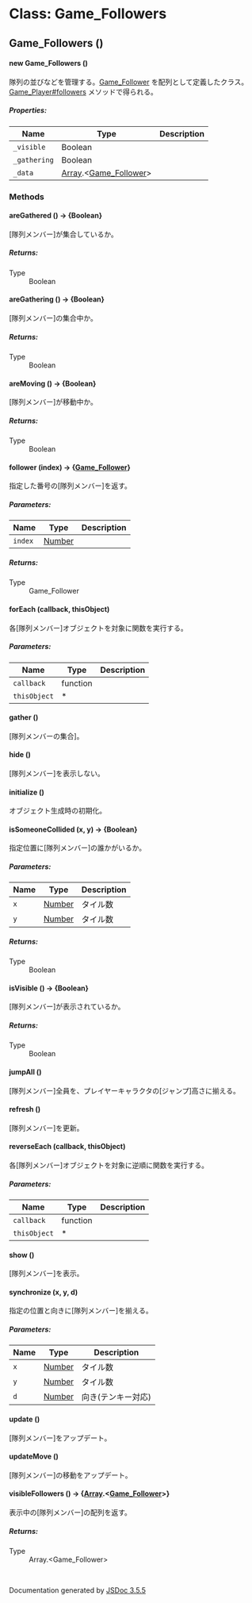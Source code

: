 # Class: Game_Followers

## Game_Followers ()

#### new Game_Followers ()

 隊列の並びなどを管理する。[Game_Follower](Game_Follower.md) を配列として定義したクラス。 [Game_Player#followers](Game_Player.md#followers---game_followers) メソッドで得られる。

##### Properties:

| Name | Type | Description |
| --- | --- | --- |
| `_visible` | Boolean |  |
| `_gathering` | Boolean |  |
| `_data` | [Array](Array.md).<[Game_Follower](Game_Follower.md)> |  |

<dl>
</dl>

### Methods

#### areGathered () → {Boolean}


[隊列メンバー]が集合しているか。
<dl>
</dl>

##### Returns:

<dl>
                <dt> Type </dt>
                <dd>
                    <span>Boolean</span>
                </dd>
            </dl>

#### areGathering () → {Boolean}


[隊列メンバー]の集合中か。
<dl>
</dl>

##### Returns:

<dl>
                <dt> Type </dt>
                <dd>
                    <span>Boolean</span>
                </dd>
            </dl>

#### areMoving () → {Boolean}


[隊列メンバー]が移動中か。
<dl>
</dl>

##### Returns:

<dl>
                <dt> Type </dt>
                <dd>
                    <span>Boolean</span>
                </dd>
            </dl>

#### follower (index) → {[Game_Follower](Game_Follower.md)}


 指定した番号の[隊列メンバー]を返す。

##### Parameters:

| Name | Type | Description |
| --- | --- | --- |
| `index` | [Number](Number.md) |  |

<dl>
</dl>

##### Returns:

<dl>
                <dt> Type </dt>
                <dd>
                    <span><a>Game_Follower</a></span>
                </dd>
            </dl>

#### forEach (callback, thisObject)


 各[隊列メンバー]オブジェクトを対象に関数を実行する。

##### Parameters:

| Name | Type | Description |
| --- | --- | --- |
| `callback` | function |  |
| `thisObject` | * |  |

<dl>
</dl>

#### gather ()


[隊列メンバーの集合]。
<dl>
</dl>

#### hide ()


[隊列メンバー]を表示しない。
<dl>
</dl>

#### initialize ()


 オブジェクト生成時の初期化。
<dl>
</dl>

#### isSomeoneCollided (x, y) → {Boolean}


 指定位置に[隊列メンバー]の誰かがいるか。

##### Parameters:

| Name | Type | Description |
| --- | --- | --- |
| `x` | [Number](Number.md) |  タイル数 |
| `y` | [Number](Number.md) |  タイル数 |

<dl>
</dl>

##### Returns:

<dl>
                <dt> Type </dt>
                <dd>
                    <span>Boolean</span>
                </dd>
            </dl>

#### isVisible () → {Boolean}


[隊列メンバー]が表示されているか。
<dl>
</dl>

##### Returns:

<dl>
                <dt> Type </dt>
                <dd>
                    <span>Boolean</span>
                </dd>
            </dl>

#### jumpAll ()


[隊列メンバー]全員を、プレイヤーキャラクタの[ジャンプ]高さに揃える。
<dl>
</dl>

#### refresh ()


[隊列メンバー]を更新。
<dl>
</dl>

#### reverseEach (callback, thisObject)


 各[隊列メンバー]オブジェクトを対象に逆順に関数を実行する。

##### Parameters:

| Name | Type | Description |
| --- | --- | --- |
| `callback` | function |  |
| `thisObject` | * |  |

<dl>
</dl>

#### show ()


[隊列メンバー]を表示。
<dl>
</dl>

#### synchronize (x, y, d)


 指定の位置と向きに[隊列メンバー]を揃える。

##### Parameters:

| Name | Type | Description |
| --- | --- | --- |
| `x` | [Number](Number.md) |  タイル数 |
| `y` | [Number](Number.md) |  タイル数 |
| `d` | [Number](Number.md) |  向き(テンキー対応) |

<dl>
</dl>

#### update ()


[隊列メンバー]をアップデート。
<dl>
</dl>

#### updateMove ()


[隊列メンバー]の移動をアップデート。
<dl>
</dl>

#### visibleFollowers () → {[Array](Array.md).<[Game_Follower](Game_Follower.md)>}


 表示中の[隊列メンバー]の配列を返す。
<dl>
</dl>

##### Returns:

<dl>
                <dt> Type </dt>
                <dd>
                    <span><a>Array</a>.&lt;<a>Game_Follower</a>&gt;</span>
                </dd>
            </dl>


 <br>

  Documentation generated by [JSDoc 3.5.5](https://github.com/jsdoc3/jsdoc)
